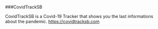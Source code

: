 ###CovidTrackSB

CovidTrackSB is a Covid-19 Tracker that shows you the last informations about the pandemic.
https://covidtracksb.com
